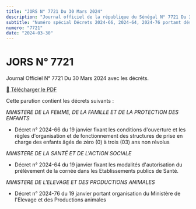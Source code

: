 ```yaml
---
title: "JORS N° 7721 Du 30 Mars 2024"
description: "Journal officiel de la république du Sénégal N° 7721 Du 30 Mars 2024"
subtitle: "Numéro spécial Décrets 2024-66, 2024-64, 2024-76 portant désignation des membres du Conseil Economique, Social et Environnemental"
numero: "7721"
date: "2024-03-30"
---
```


# JORS N° 7721

Journal Officiel N° 7721 Du 30 Mars 2024 avec les décréts.

<a href="/pdf/jors/JO-7721-du-30-mars-2024.pdf" target="_blank">📄 Télécharger le PDF</a>

Cette parution contient les décrets suivants :

_MINISTERE DE LA FEMME, DE LA FAMILLE ET DE LA PROTECTION DES ENFANTS_

- Décret n° 2024-66 du 19 janvier fixant les conditions d'ouverture et les règles d'organisation et de fonctionnement des structures de prise en charge des enfants âgés de zéro (0) à trois (03) ans non révolus

_MINISTERE DE LA SANTÉ ET DE L'ACTION SOCIALE_

- Décret n° 2024-64 du 19 janvier fixant les modalités d'autorisation du prélèvement de la cornée dans les Etablissements publics de Santé.

_MINISTERE DE L'ELEVAGE ET DES PRODUCTIONS ANIMALES_

- Décret n° 2024-76 du 19 janvier portant organisation du Ministère de l'Elevage et des Productions animales

